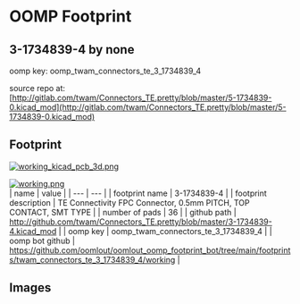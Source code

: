 # OOMP Footprint  
## 3-1734839-4  by none  
  
oomp key: oomp_twam_connectors_te_3_1734839_4  
  
source repo at: [http://gitlab.com/twam/Connectors_TE.pretty/blob/master/5-1734839-0.kicad_mod](http://gitlab.com/twam/Connectors_TE.pretty/blob/master/5-1734839-0.kicad_mod)  
## Footprint  
  
[![working_kicad_pcb_3d.png](working_kicad_pcb_3d_600.png)](working_kicad_pcb_3d.png)  
  
[![working.png](working_600.png)](working.png)  
| name | value | 
| --- | --- | 
| footprint name | 3-1734839-4 | 
| footprint description | TE Connectivity FPC Connector, 0.5mm PITCH, TOP CONTACT, SMT TYPE | 
| number of pads | 36 | 
| github path | http://github.com/twam/Connectors_TE.pretty/blob/master/3-1734839-4.kicad_mod | 
| oomp key | oomp_twam_connectors_te_3_1734839_4 | 
| oomp bot github | https://github.com/oomlout/oomlout_oomp_footprint_bot/tree/main/footprints/twam_connectors_te_3_1734839_4/working | 
## Images  
